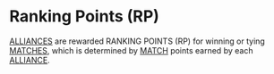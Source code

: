 # Ranking Points (RP)

[ALLIANCES](!!) are rewarded RANKING POINTS (RP) for winning or tying
[MATCHES](!!), which is determined by [MATCH](!!) points earned by each
[ALLIANCE](!!).
